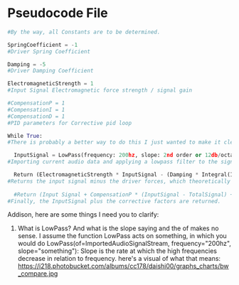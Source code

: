 # Pseudocode File

```python
#By the way, all Constants are to be determined.

SpringCoefficient = -1
#Driver Spring Coefficient

Damping = -5
#Driver Damping Coefficient

ElectromagneticStrength = 1
#Input Signal Electromagnetic force strength / signal gain

#CompensationP = 1
#CompensationI = 1
#CompensationD = 1
#PID parameters for Corrective pid loop

While True:
#There is probably a better way to do this I just wanted to make it clear that this is a forever repeating loop.

  InputSignal = LowPass(frequency: 200hz, slope: 2nd order or 12db/octave) of (Imported Audio Signal Stream)
#Importing current audio data and applying a lowpass filter to the signal

  Return (ElectromagneticStrength * InputSignal - (Damping * Integral(InputSignal) + SpringCoefficient * Integral^2(InputSignal))
#Returns the input signal minus the driver forces, which theoretically creates a total net force on the driver that is proportional to InputSignal
  
  #Return (Input Signal + CompensationP * (InputSignal - TotalSignal) + CompensationI * Integral(InputSignal - TotalSignal) + CompensationI * Derivative(InputSignal - TotalSignal))
#Finally, the InputSignal plus the corrective factors are returned.
```
Addison, here are some things I need you to clarify:
1. What is LowPass? And what is the slope saying and the of makes no sense. I assume the function LowPass acts on something, in which you would do LowPass(of=ImportedAudioSignalStream, frequency="200hz", slope="something"): Slope is the rate at which the high frequencies decrease in relation to frequency. here's a visual of what that means: https://i218.photobucket.com/albums/cc178/daishi00/graphs_charts/bw_compare.jpg
